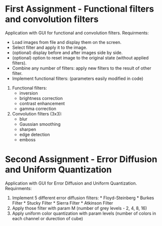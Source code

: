 # First Assignment - Functional filters and convolution filters

Application with GUI for functional and convolution filters.
Requirments:  
  - Load images from file and display them on the screen.
  - Select filter and apply it to the image.
  - (optional) display before and after images side by side.
  - (optional) option to reset image to the original state (without applied filters).
  - Combine any number of filters: apply new filters to the result of other filter.
  - Implement functional filters: (parameters easily modified in code)
  1. Functional filters:
      * inversion
      * brightness correction
      * contrast enhancement
      * gamma correction
  2. Convolution filters (3x3):
      * blur
      * Gaussian smoothing
      * sharpen
      * edge detection
      * emboss
      
# Second Assignment - Error Diffusion and Uniform Quantization

Application with GUI for Error Diffusion and Uniform Quantization.
Requirments:  
  1. Implement 5 different error diffusion filters:
    * Floyd-Steinberg
    * Burkes Filter
    * Stucky Filter
    * Sierra Filter
    * Atkinson Filter
  2. Apply those filter with param M (number of grey levels - 2, 4, 8, 16)
  3. Apply uniform color quantization with param levels (number of colors in each channel or durection of cube) 
